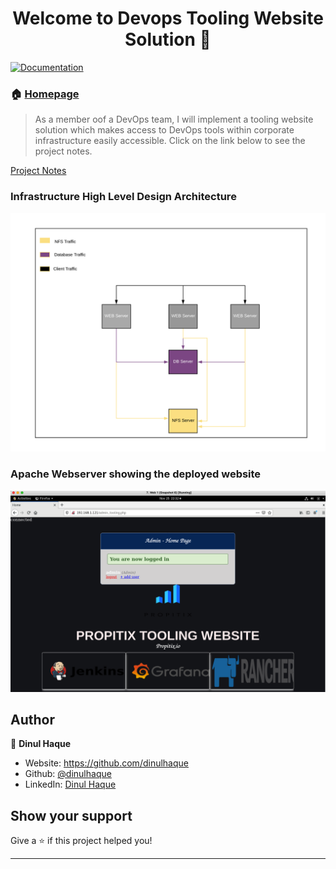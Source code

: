 
<h1 align="center">Welcome to Devops Tooling Website Solution 👋</h1>
<p>
  <a href="https://github.com/dinulhaque/devopstooling/blob/master/devops-tooling-website-solution.md" target="_blank">
    <img alt="Documentation" src="https://img.shields.io/badge/documentation-yes-brightgreen.svg" />
  </a>
  
</p>

### 🏠 [Homepage](https://github.com/dinulhaque/devopstooling)

> As a member oof a DevOps team, I will implement a tooling website solution which makes access to DevOps tools within corporate infrastructure easily accessible. Click on the link below to see the project notes.

[Project Notes](devops-tooling-website-solution.md)

### Infrastructure High Level Design Architecture 

![Infrastructure Architecture](devops-tooling-website-solution/Tooling-Website-Infrastructure.png)



### Apache Webserver showing the deployed website
![Webserver screenshot](devops-tooling-website-solution/webserver-screenshot.png)

## Author

👤 **Dinul Haque**

* Website: https://github.com/dinulhaque
* Github: [@dinulhaque](https://github.com/dinulhaque)
* LinkedIn: [Dinul Haque](https://www.linkedin.com/in/dinul-haque-aws-linux-sysadmin/)

## Show your support

Give a ⭐️ if this project helped you!

***
